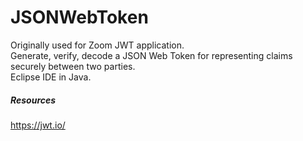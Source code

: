 # JSONWebToken
Originally used for Zoom JWT application.  
Generate, verify, decode a JSON Web Token for representing claims securely between two parties.   
Eclipse IDE in Java.  


##### Resources
https://jwt.io/
